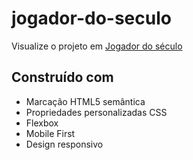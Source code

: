 # jogador-do-seculo

Visualize o projeto em [Jogador do século](https://henriquetavares12.github.io/jogador-do-seculo/)

## Construído com
- Marcação HTML5 semântica
- Propriedades personalizadas CSS
- Flexbox
- Mobile First
- Design responsivo